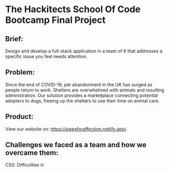 # The Hackitects School Of Code Bootcamp Final Project
## Brief: 
Design and develop a full-stack application in a team of 6 that addresses a specific issue you feel needs attention. 

## Problem:
Since the end of COVID-19, pet abandonment in the UK has surged as people return to work. Shelters are overwhelmed with animals and resulting administration. Our solution provides a marketplace connecting potential adopters to dogs, freeing up the shelters to use their time on animal care.


## Product: 
View our website on: https://pawsforaffection.netlify.app/

## Challenges we faced as a team and how we overcame them: 

CSS: Difficulties in
